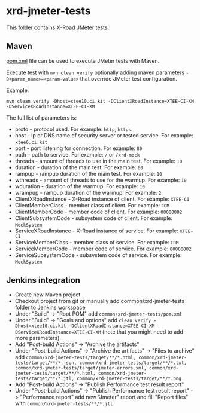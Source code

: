 # xrd-jmeter-tests

This folder contains X-Road JMeter tests.

## Maven
[pom.xml](pom.xml) file can be used to execute JMeter tests with Maven.

Execute test with `mvn clean verify` optionally adding maven parameters `-D<param_name>=<param-value>` that override JMeter test configuration.

Example:

`mvn clean verify -Dhost=xtee10.ci.kit -DClientXRoadInstance=XTEE-CI-XM -DServiceXRoadInstance=XTEE-CI-XM`

The full list of parameters is:
- proto - protocol used. For example: `http`, `https`.
- host - ip or DNS name of security server or tested service. For example: `xtee6.ci.kit`
- port - port listening for connection. For example: `80`
- path - path to service. For example: `/` or `/xrd-mock`
- threads - amount of threads to use in the main test. For example: `10`
- duration - duration of the main test. For example: `60`
- rampup - rampup duration of the main test. For example: `10`
- wthreads - amount of threads to use for the warmup. For example: `10`
- wduration - duration of the warmup. For example: `10`
- wrampup - rampup duration of the warmup. For example: `2`
- ClientXRoadInstance - X-Road instance of client. For example: `XTEE-CI`
- ClientMemberClass - member class of client. For example: `COM`
- ClientMemberCode - member code of client. For example: `00000002`
- ClientSubsystemCode - subsystem code of client. For example: `MockSystem`
- ServiceXRoadInstance - X-Road instance of service. For example: `XTEE-CI`
- ServiceMemberClass - member class of service. For example: `COM`
- ServiceMemberCode - member code of service. For example: `00000002`
- ServiceSubsystemCode - subsystem code of service. For example: `MockSystem`

## Jenkins integration

- Create new Maven project
- Checkout project from git or manually add common/xrd-jmeter-tests folder to Jenkins workspace
- Under "Build" -> "Root POM" add `common/xrd-jmeter-tests/pom.xml`
- Under "Build" -> "Goals and options" add `clean verify -Dhost=xtee10.ci.kit -DClientXRoadInstance=XTEE-CI-XM -DServiceXRoadInstance=XTEE-CI-XM` (note that you might need to add more parameters)
- Add "Post-build Actions" -> "Archive the artifacts"
- Under "Post-build Actions" -> "Archive the artifacts" -> "Files to archive" add `common/xrd-jmeter-tests/target/**/*.html, common/xrd-jmeter-tests/target/**/*.json, common/xrd-jmeter-tests/target/**/*.txt, common/xrd-jmeter-tests/target/jmeter-errors.xml, common/xrd-jmeter-tests/target/**/*.html, common/xrd-jmeter-tests/target/**/*.jtl, common/xrd-jmeter-tests/target/**/*.png`
- Add "Post-build Actions" -> "Publish Performance test result report"
- Under "Post-build Actions" -> "Publish Performance test result report" -> "Performance report" add new "Jmeter" report and fill "Report files" with `common/xrd-jmeter-tests/**/*.jtl`
